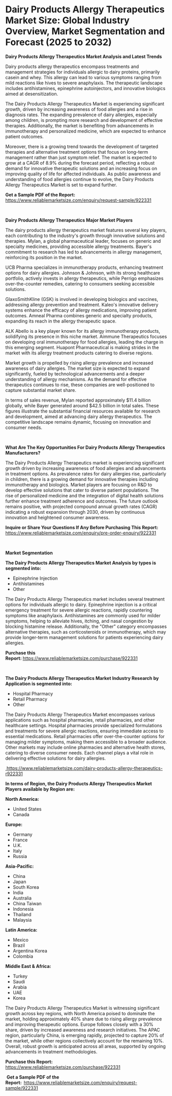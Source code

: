 <p><h1>Dairy Products Allergy Therapeutics Market Size: Global Industry Overview, Market Segmentation and Forecast (2025 to 2032)</h1></p><p><strong>Dairy Products Allergy Therapeutics Market Analysis and Latest Trends</strong></p>
<p><p>Dairy products allergy therapeutics encompass treatments and management strategies for individuals allergic to dairy proteins, primarily casein and whey. This allergy can lead to various symptoms ranging from mild reactions like hives to severe anaphylaxis. The therapeutic landscape includes antihistamines, epinephrine autoinjectors, and innovative biologics aimed at desensitization.</p><p>The Dairy Products Allergy Therapeutics Market is experiencing significant growth, driven by increasing awareness of food allergies and a rise in diagnosis rates. The expanding prevalence of dairy allergies, especially among children, is prompting more research and development of effective therapies. Additionally, the market is benefiting from advancements in immunotherapy and personalized medicine, which are expected to enhance patient outcomes. </p><p>Moreover, there is a growing trend towards the development of targeted therapies and alternative treatment options that focus on long-term management rather than just symptom relief. The market is expected to grow at a CAGR of 8.9% during the forecast period, reflecting a robust demand for innovative therapeutic solutions and an increasing focus on improving quality of life for affected individuals. As public awareness and understanding of food allergies continue to evolve, the Dairy Products Allergy Therapeutics Market is set to expand further.</p></p>
<p><strong>Get a Sample PDF of the Report:&nbsp;</strong> <a href="https://www.reliablemarketsize.com/enquiry/request-sample/922331?utm_campaign=2034&utm_medium=2&utm_source=Github&utm_content=ia&utm_term=18042025&utm_id=dairy-products-allergy-therapeutics">https://www.reliablemarketsize.com/enquiry/request-sample/922331</a></p>
<p>&nbsp;</p>
<p><strong>Dairy Products Allergy Therapeutics Major Market Players</strong></p>
<p><p>The dairy products allergy therapeutics market features several key players, each contributing to the industry's growth through innovative solutions and therapies. Mylan, a global pharmaceutical leader, focuses on generic and specialty medicines, providing accessible allergy treatments. Bayer's commitment to research has led to advancements in allergy management, reinforcing its position in the market.</p><p>UCB Pharma specializes in immunotherapy products, enhancing treatment options for dairy allergies. Johnson & Johnson, with its strong healthcare portfolio, actively invests in allergy therapeutics, while Perrigo emphasizes over-the-counter remedies, catering to consumers seeking accessible solutions.</p><p>GlaxoSmithKline (GSK) is involved in developing biologics and vaccines, addressing allergy prevention and treatment. Kaleo's innovative delivery systems enhance the efficacy of allergy medications, improving patient outcomes. Amneal Pharma combines generic and specialty products, expanding its reach in the allergy therapeutic space.</p><p>ALK Abello is a key player known for its allergy immunotherapy products, solidifying its presence in this niche market. Aimmune Therapeutics focuses on developing oral immunotherapy for food allergies, leading the charge in this emerging segment. Huapont Pharmaceutical is making strides in the market with its allergy treatment products catering to diverse regions.</p><p>Market growth is propelled by rising allergy prevalence and increased awareness of dairy allergies. The market size is expected to expand significantly, fueled by technological advancements and a deeper understanding of allergy mechanisms. As the demand for effective therapeutics continues to rise, these companies are well-positioned to capture substantial market share.</p><p>In terms of sales revenue, Mylan reported approximately $11.4 billion globally, while Bayer generated around $42.5 billion in total sales. These figures illustrate the substantial financial resources available for research and development, aimed at advancing dairy allergy therapeutics. The competitive landscape remains dynamic, focusing on innovation and consumer needs.</p></p>
<p>&nbsp;</p>
<p><strong>What Are The Key Opportunities For Dairy Products Allergy Therapeutics Manufacturers?</strong></p>
<p><p>The Dairy Products Allergy Therapeutics market is experiencing significant growth driven by increasing awareness of food allergies and advancements in treatment options. As prevalence rates for dairy allergies rise, particularly in children, there is a growing demand for innovative therapies including immunotherapy and biologics. Market players are focusing on R&D to develop effective solutions that cater to diverse patient populations. The rise of personalized medicine and the integration of digital health solutions further enhance treatment adherence and outcomes. The future outlook remains positive, with projected compound annual growth rates (CAGR) indicating a robust expansion through 2030, driven by continuous innovation and heightened consumer awareness.</p></p>
<p><strong>Inquire or Share Your Questions If Any Before Purchasing This Report:</strong> <a href="https://www.reliablemarketsize.com/enquiry/pre-order-enquiry/922331?utm_campaign=2034&utm_medium=2&utm_source=Github&utm_content=ia&utm_term=18042025&utm_id=dairy-products-allergy-therapeutics">https://www.reliablemarketsize.com/enquiry/pre-order-enquiry/922331</a></p>
<p>&nbsp;</p>
<p><strong>Market Segmentation</strong></p>
<p><strong>The Dairy Products Allergy Therapeutics Market Analysis by types is segmented into:</strong></p>
<p><ul><li>Epinephrine Injection</li><li>Antihistamines</li><li>Other</li></ul></p>
<p><p>The Dairy Products Allergy Therapeutics market includes several treatment options for individuals allergic to dairy. Epinephrine injection is a critical emergency treatment for severe allergic reactions, rapidly countering symptoms like anaphylaxis. Antihistamines are commonly used for milder symptoms, helping to alleviate hives, itching, and nasal congestion by blocking histamine release. Additionally, the "Other" category encompasses alternative therapies, such as corticosteroids or immunotherapy, which may provide longer-term management solutions for patients experiencing dairy allergies.</p></p>
<p><strong>Purchase this Report:&nbsp;</strong><a href="https://www.reliablemarketsize.com/purchase/922331?utm_campaign=2034&utm_medium=2&utm_source=Github&utm_content=ia&utm_term=18042025&utm_id=dairy-products-allergy-therapeutics">https://www.reliablemarketsize.com/purchase/922331</a></p>
<p>&nbsp;</p>
<p><strong>The Dairy Products Allergy Therapeutics Market Industry Research by Application is segmented into:</strong></p>
<p><ul><li>Hospital Pharmacy</li><li>Retail Pharmacy</li><li>Other</li></ul></p>
<p><p>The Dairy Products Allergy Therapeutics Market encompasses various applications such as hospital pharmacies, retail pharmacies, and other healthcare settings. Hospital pharmacies provide specialized formulations and treatments for severe allergic reactions, ensuring immediate access to essential medications. Retail pharmacies offer over-the-counter options for managing milder symptoms, making them accessible to a broader audience. Other markets may include online pharmacies and alternative health stores, catering to diverse consumer needs. Each channel plays a vital role in delivering effective solutions for dairy allergies.</p></p>
<p><a href="https://www.reliablemarketsize.com/dairy-products-allergy-therapeutics-r922331?utm_campaign=2034&utm_medium=2&utm_source=Github&utm_content=ia&utm_term=18042025&utm_id=dairy-products-allergy-therapeutics">&nbsp;https://www.reliablemarketsize.com/dairy-products-allergy-therapeutics-r922331</a></p>
<p><strong>In terms of Region, the Dairy Products Allergy Therapeutics Market Players available by Region are:</strong></p>
<p>
    <p> <strong> North America: </strong>
        <ul>
            <li>United States</li>
            <li>Canada</li>
        </ul>
        </p> 
    <p> <strong> Europe: </strong>
        <ul>
            <li>Germany</li>
            <li>France</li>
            <li>U.K.</li>
            <li>Italy</li>
            <li>Russia</li>
        </ul>
        </p> 
    <p> <strong> Asia-Pacific: </strong>
        <ul>
            <li>China</li>
            <li>Japan</li>
            <li>South Korea</li>
            <li>India</li>
            <li>Australia</li>
            <li>China Taiwan</li>
            <li>Indonesia</li>
            <li>Thailand</li>
            <li>Malaysia</li>
        </ul>
        </p> 
    <p> <strong> Latin America: </strong>
        <ul>
            <li>Mexico</li>
            <li>Brazil</li>
            <li>Argentina Korea</li>
            <li>Colombia</li>
        </ul>
        </p> 
    <p> <strong> Middle East & Africa: </strong>
        <ul>
            <li>Turkey</li>
            <li>Saudi</li>
            <li>Arabia</li>
            <li>UAE</li>
            <li>Korea</li>
        </ul>
    </p>
    </p>
<p><p>The Dairy Products Allergy Therapeutics Market is witnessing significant growth across key regions, with North America poised to dominate the market, holding approximately 40% share due to rising allergy prevalence and improving therapeutic options. Europe follows closely with a 30% share, driven by increased awareness and research initiatives. The APAC region, particularly China, is emerging rapidly, projected to capture 20% of the market, while other regions collectively account for the remaining 10%. Overall, robust growth is anticipated across all areas, supported by ongoing advancements in treatment methodologies.</p></p>
<p><strong>Purchase this Report: </strong><a href="https://www.reliablemarketsize.com/purchase/922331?utm_campaign=2034&utm_medium=2&utm_source=Github&utm_content=ia&utm_term=18042025&utm_id=dairy-products-allergy-therapeutics">https://www.reliablemarketsize.com/purchase/922331</a></p>
<p>&nbsp;<strong>Get a Sample PDF of the Report:&nbsp;&nbsp;</strong><a href="https://www.reliablemarketsize.com/enquiry/request-sample/922331?utm_campaign=2034&utm_medium=2&utm_source=Github&utm_content=ia&utm_term=18042025&utm_id=dairy-products-allergy-therapeutics">https://www.reliablemarketsize.com/enquiry/request-sample/922331</a></p>
<p><strong></strong></p>
<p><p></p><p></p><p></p></p>